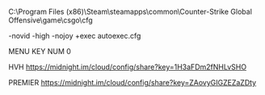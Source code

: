C:\Program Files (x86)\Steam\steamapps\common\Counter-Strike Global Offensive\game\csgo\cfg

-novid -high -nojoy +exec autoexec.cfg

MENU KEY
NUM 0

HVH
https://midnight.im/cloud/config/share?key=1H3aFDm2fNHLvSHO

PREMIER
https://midnight.im/cloud/config/share?key=ZAovyGIGZEZaZDty

